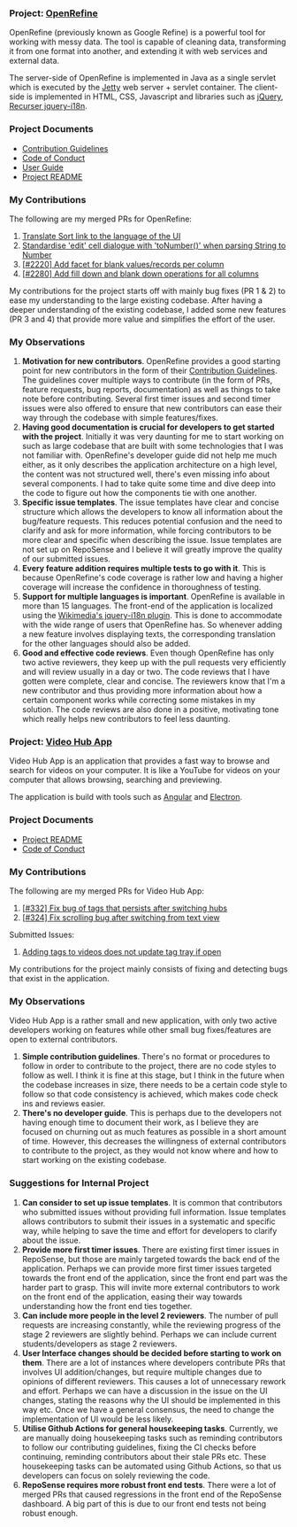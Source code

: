 ### Project: [OpenRefine](http://openrefine.org)

OpenRefine (previously known as Google Refine) is a powerful tool for working with messy data. The tool is capable of cleaning data, transforming it from one format into another, and extending it with web services and external data.

The server-side of OpenRefine is implemented in Java as a single servlet which is executed by the [Jetty](http://jetty.codehaus.org/jetty/) web server + servlet container. The client-side is implemented in HTML, CSS, Javascript and libraries such as [jQuery](http://jquery.com/), [Recurser jquery-i18n](https://github.com/recurser/jquery-i18n).

### Project Documents

- [Contribution Guidelines](https://github.com/OpenRefine/OpenRefine/blob/master/CONTRIBUTING.md)
- [Code of Conduct](https://github.com/OpenRefine/OpenRefine/blob/master/CODE_OF_CONDUCT.md)
- [User Guide](https://github.com/OpenRefine/OpenRefine/wiki/Documentation-For-Users)
- [Project README](https://github.com/OpenRefine/OpenRefine/blob/master/README.md)

### My Contributions

The following are my merged PRs for OpenRefine:
1. [Translate Sort link to the language of the UI](https://github.com/OpenRefine/OpenRefine/pull/2275)
2. [Standardise 'edit' cell dialogue with 'toNumber()' when parsing String to Number](https://github.com/OpenRefine/OpenRefine/pull/2274)
3. [[#2220] Add facet for blank values/records per column](https://github.com/OpenRefine/OpenRefine/pull/2297)
4. [[#2280] Add fill down and blank down operations for all columns](https://github.com/OpenRefine/OpenRefine/pull/2296)

My contributions for the project starts off with mainly bug fixes (PR 1 & 2) to ease my understanding to the large existing codebase. After having a deeper understanding of the existing codebase, I added some new features (PR 3 and 4) that provide more value and simplifies the effort of the user.

### My Observations

1. **Motivation for new contributors**. OpenRefine provides a good starting point for new contributors in the form of their [Contribution Guidelines](https://github.com/OpenRefine/OpenRefine/blob/master/CONTRIBUTING.md). The guidelines cover multiple ways to contribute (in the form of PRs, feature requests, bug reports, documentation) as well as things to take note before contributing. Several first timer issues and second timer issues were also offered to ensure that new contributors can ease their way through the codebase with simple features/fixes. 
2. **Having good documentation is crucial for developers to get started with the project**. Initially it was very daunting for me to start working on such as large codebase that are built with some technologies that I was not familiar with. OpenRefine's developer guide did not help me much either, as it only describes the application architecture on a high level, the content was not structured well, there's even missing info about several components. I had to take quite some time and dive deep into the code to figure out how the components tie with one another. 
3. **Specific issue templates**. The issue templates have clear and concise structure which allows the developers to know all information about the bug/feature requests. This reduces potential confusion and the need to clarify and ask for more information, while forcing contributors to be more clear and specific when describing the issue. Issue templates are not set up on RepoSense and I believe it will greatly improve the quality of our submitted issues.
4. **Every feature addition requires multiple tests to go with it**. This is because OpenRefine's code coverage is rather low and having a higher coverage will increase the confidence in thoroughness of testing. 
5. **Support for multiple languages is important**. OpenRefine is available in more than 15 languages. The front-end of the application is localized using the [Wikimedia's jquery-i18n plugin](https://github.com/wikimedia/jquery.i18n). This is done to accommodate with the wide range of users that OpenRefine has. So whenever adding a new feature involves displaying texts, the corresponding translation for the other languages should also be added.
6. **Good and effective code reviews**. Even though OpenRefine has only two active reviewers, they keep up with the pull requests very efficiently and will review usually in a day or two. The code reviews that I have gotten were complete, clear and concise. The reviewers know that I'm a new contributor and thus providing more information about how a certain component works while correcting some mistakes in my solution. The code reviews are also done in a positive, motivating tone which really helps new contributors to feel less daunting. 

### Project: [Video Hub App](https://videohubapp.com)

Video Hub App is an application that provides a fast way to browse and search for videos on your computer. It is like a YouTube for videos on your computer that allows browsing, searching and previewing. 

The application is build with tools such as [Angular](https://github.com/angular/angular) and [Electron](https://github.com/electron/electron).

### Project Documents

- [Project README](https://github.com/whyboris/Video-Hub-App/blob/master/README.md)
- [Code of Conduct](https://github.com/whyboris/Video-Hub-App/blob/master/CODE_OF_CONDUCT.md)

### My Contributions

The following are my merged PRs for Video Hub App:
1. [[#332] Fix bug of tags that persists after switching hubs](https://github.com/whyboris/Video-Hub-App/pull/334)
2. [[#324] Fix scrolling bug after switching from text view](https://github.com/whyboris/Video-Hub-App/pull/329)

Submitted Issues:
1. [Adding tags to videos does not update tag tray if open](https://github.com/whyboris/Video-Hub-App/issues/336)

My contributions for the project mainly consists of fixing and detecting bugs that exist in the application.

### My Observations

Video Hub App is a rather small and new application, with only two active developers working on features while other small bug fixes/features are open to external contributors. 

1. **Simple contribution guidelines**. There's no format or procedures to follow in order to contribute to the project, there are no code styles to follow as well. I think it is fine at this stage, but I think in the future when the codebase increases in size, there needs to be a certain code style to follow so that code consistency is achieved, which makes code check ins and reviews easier.  
2. **There's no developer guide**. This is perhaps due to the developers not having enough time to document their work, as I believe they are focused on churning out as much features as possible in a short amount of time. However, this decreases the willingness of external contributors to contribute to the project, as they would not know where and how to start working on the existing codebase. 


### Suggestions for Internal Project

1. **Can consider to set up issue templates**. It is common that contributors who submitted issues without providing full information. Issue templates allows contributors to submit their issues in a systematic and specific way, while helping to save the time and effort for developers to clarify about the issue.
2. **Provide more first timer issues**. There are existing first timer issues in RepoSense, but those are mainly targeted towards the back end of the application. Perhaps we can provide more first timer issues targeted towards the front end of the application, since the front end part was the harder part to grasp. This will invite more external contributors to work on the front end of the application, easing their way towards understanding how the front end ties together.
3. **Can include more people in the level 2 reviewers**. The number of pull requests are increasing constantly, while the reviewing progress of the stage 2 reviewers are slightly behind. Perhaps we can include current students/developers as stage 2 reviewers.
4. **User Interface changes should be decided before starting to work on them**. There are a lot of instances where developers contribute PRs that involves UI addition/changes, but require multiple changes due to opinions of different reviewers. This causes a lot of unnecessary rework and effort. Perhaps we can have a discussion in the issue on the UI changes, stating the reasons why the UI should be implemented in this way etc. Once we have a general consensus, the need to change the implementation of UI would be less likely.
5. **Utilise Github Actions for general housekeeping tasks**. Currently, we are manually doing housekeeping tasks such as reminding contributors to follow our contributing guidelines, fixing the CI checks before continuing, reminding contributors about their stale PRs etc. These housekeeping tasks can be automated using Github Actions, so that us developers can focus on solely reviewing the code.
6. **RepoSense requires more robust front end tests**. There were a lot of merged PRs that caused regressions in the front end of the RepoSense dashboard. A big part of this is due to our front end tests not being robust enough.  
